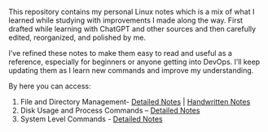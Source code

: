 This repository contains my personal Linux notes which is a mix of what I learned while studying with improvements I made along the way. First drafted while learning with ChatGPT and other sources and then carefully edited, reorganized, and polished by me.
 
I’ve refined these notes to make them easy to read and useful as a reference, especially for beginners or anyone getting into DevOps. I’ll keep updating them as I learn new commands and improve my understanding.

By here you can access:
1. File and Directory Management- [Detailed Notes](./Linux-Commands/01_File-and-Directory-Management/Detailed-notes.md) | [Handwritten Notes](././Linux-Commands/01_File-and-Directory-Management/Handwritten-notes.md)
2. Disk Usage and Process Commands – [Detailed Notes](Linux-Commands/02_Disk-Usage-Commands/Detailed-notes.md)
3. System Level Commands - [Detailed Notes](Linux-Commands/03_System-Level-commands/Detailed-notes.md)






